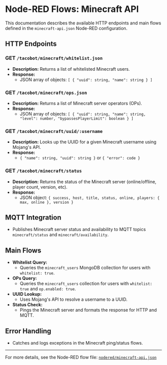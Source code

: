 # Node-RED Flows: Minecraft API

This documentation describes the available HTTP endpoints and main flows defined in the `minecraft-api.json` Node-RED configuration.

## HTTP Endpoints

### GET `/tacobot/minecraft/whitelist.json`

- **Description:** Returns a list of whitelisted Minecraft users.
- **Response:**
  - JSON array of objects: `[ { "uuid": string, "name": string } ]`

### GET `/tacobot/minecraft/ops.json`

- **Description:** Returns a list of Minecraft server operators (OPs).
- **Response:**
  - JSON array of objects: `[ { "uuid": string, "name": string, "level": number, "bypassesPlayerLimit": boolean } ]`

### GET `/tacobot/minecraft/uuid/:username`

- **Description:** Looks up the UUID for a given Minecraft username using Mojang's API.
- **Response:**
  - `{ "name": string, "uuid": string }` or `{ "error": code }`

### GET `/tacobot/minecraft/status`

- **Description:** Returns the status of the Minecraft server (online/offline, player count, version, etc).
- **Response:**
  - JSON object: `{ success, host, title, status, online, players: { max, online }, version }`

## MQTT Integration

- Publishes Minecraft server status and availability to MQTT topics `minecraft/status` and `minecraft/availability`.

## Main Flows

- **Whitelist Query:**
  - Queries the `minecraft_users` MongoDB collection for users with `whitelist: true`.
- **OPs Query:**
  - Queries the `minecraft_users` collection for users with `whitelist: true` and `op.enabled: true`.
- **UUID Lookup:**
  - Uses Mojang's API to resolve a username to a UUID.
- **Status Check:**
  - Pings the Minecraft server and formats the response for HTTP and MQTT.

## Error Handling

- Catches and logs exceptions in the Minecraft ping/status flows.

---

For more details, see the Node-RED flow file: [`nodered/minecraft-api.json`](../../nodered/minecraft-api.json)
